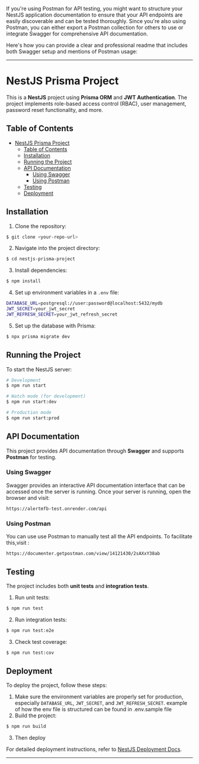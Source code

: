 If you're using Postman for API testing, you might want to structure your NestJS application documentation to ensure that your API endpoints are easily discoverable and can be tested thoroughly. Since you're also using Postman, you can either export a Postman collection for others to use or integrate Swagger for comprehensive API documentation.

Here's how you can provide a clear and professional readme that includes both Swagger setup and mentions of Postman usage:

---

# NestJS Prisma Project

This is a **NestJS** project using **Prisma ORM** and **JWT Authentication**. The project implements role-based access control (RBAC), user management, password reset functionality, and more.

## Table of Contents

- [NestJS Prisma Project](#nestjs-prisma-project)
  - [Table of Contents](#table-of-contents)
  - [Installation](#installation)
  - [Running the Project](#running-the-project)
  - [API Documentation](#api-documentation)
    - [Using Swagger](#using-swagger)
    - [Using Postman](#using-postman)
  - [Testing](#testing)
  - [Deployment](#deployment)

## Installation

1. Clone the repository:

```bash
$ git clone <your-repo-url>
```

2. Navigate into the project directory:

```bash
$ cd nestjs-prisma-project
```

3. Install dependencies:

```bash
$ npm install
```

4. Set up environment variables in a `.env` file:

```bash
DATABASE_URL=postgresql://user:password@localhost:5432/mydb
JWT_SECRET=your_jwt_secret
JWT_REFRESH_SECRET=your_jwt_refresh_secret
```

5. Set up the database with Prisma:

```bash
$ npx prisma migrate dev
```

## Running the Project

To start the NestJS server:

```bash
# Development
$ npm run start

# Watch mode (for development)
$ npm run start:dev

# Production mode
$ npm run start:prod
```

## API Documentation

This project provides API documentation through **Swagger** and supports **Postman** for testing.

### Using Swagger

Swagger provides an interactive API documentation interface that can be accessed once the server is running.
Once your server is running, open the browser and visit:

```
https://alertmfb-test.onrender.com/api
```

### Using Postman

You can use use Postman to manually test all the API endpoints. To facilitate this,visit :

```
https://documenter.getpostman.com/view/14121430/2sAXxY38ab
```

## Testing

The project includes both **unit tests** and **integration tests**.

1. Run unit tests:

```bash
$ npm run test
```

2. Run integration tests:

```bash
$ npm run test:e2e
```

3. Check test coverage:

```bash
$ npm run test:cov
```

## Deployment

To deploy the project, follow these steps:

1. Make sure the environment variables are properly set for production, especially `DATABASE_URL`, `JWT_SECRET`, and `JWT_REFRESH_SECRET`. example of how the env file is structured can be found in .env.sample file
2. Build the project:

```bash
$ npm run build
```

3. Then deploy

For detailed deployment instructions, refer to [NestJS Deployment Docs](https://docs.nestjs.com/deployment).

---
